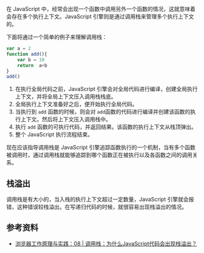在 JavaScript 中，经常会出现一个函数中调用另外一个函数的情况，这就意味着会存在多个执行上下文。JavaScript 引擎则是通过调用栈来管理多个执行上下文的。

下面将通过一个简单的例子来理解调用栈：

```js
var a = 2
function add(){
	var b = 10
	return  a+b
}
add()
```

1. 在执行全局代码之前，JavaScript 引擎会对全局代码进行编译，创建全局执行上下文，并将全局上下文压入调用栈栈底。
2. 全局执行上下文准备好之后，便开始执行全局代码。
3. 当执行到 `add` 函数的时候，则会对 `add`函数的代码进行编译并创建该函数的执行上下文。然后将上下文压入调用栈中。
4. 执行 `add` 函数的可执行代码，并返回结果。该函数的执行上下文从栈顶弹出。
5. 整个 JavaScript 执行流程结束。

现在应该指导调用栈是 JavaScript 引擎追踪函数执行的一个机制，当有多个函数被调用时，通过调用栈就能够追踪到哪个函数正在被执行以及各函数之间的调用关系。

## 栈溢出

调用栈是有大小的，当入栈的执行上下文超过一定数量，JavaScript 引擎就会报错，这种错误较栈溢出。在写递归代码的时候，就很容易出现栈溢出的情况。

## 参考资料

- [浏览器工作原理与实践：08 | 调用栈：为什么JavaScript代码会出现栈溢出？](https://time.geekbang.org/column/article/120257)
